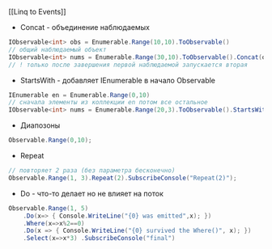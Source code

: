 [[Linq to Events]]

- Concat - объединение наблюдаемых
```cs
IObservable<int> obs = Enumerable.Range(10,10).ToObservable()
// общий наблюдаемый объект
IObservable<int> nums = Enumerable.Range(30,10).ToObservable().Concat(obs)
// ! только после завершения первой наблюдаемой запускается вторая
```
- StartsWith - добавляет IEnumerable в начало Observable
```cs
IEnumerable en = Enumerable.Range(0,10)
// сначала элементы из коллекции en потом все остальное
IObservable<int> nums = Enumerable.Range(20,3).ToObservable().StartsWith(en)
```
- Диапозоны
```cs
Observable.Range(0,10);
```
- Repeat
```cs
// повторяет 2 раза (без параметра бесконечно)
Observable.Range(1, 3).Repeat(2).SubscribeConsole("Repeat(2)");
```
- Do - что-то делает но не влияет на поток
```cs
Observable.Range(1, 5) 
	.Do(x=> { Console.WriteLine("{0} was emitted",x); })
	.Where(x=>x%2==0)
	.Do(x => { Console.WriteLine("{0} survived the Where()", x); })
	.Select(x=>x*3) .SubscribeConsole("final")
```
